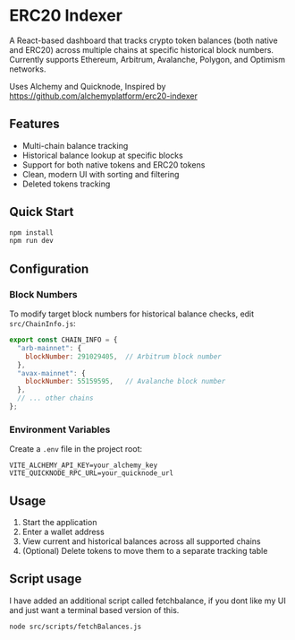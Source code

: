# ERC20 Indexer

A React-based dashboard that tracks crypto token balances (both native and ERC20) across multiple chains at specific historical block numbers. Currently supports Ethereum, Arbitrum, Avalanche, Polygon, and Optimism networks.

Uses Alchemy and Quicknode, Inspired by https://github.com/alchemyplatform/erc20-indexer

## Features
- Multi-chain balance tracking
- Historical balance lookup at specific blocks
- Support for both native tokens and ERC20 tokens
- Clean, modern UI with sorting and filtering
- Deleted tokens tracking

## Quick Start
```bash
npm install
npm run dev
```

## Configuration

### Block Numbers
To modify target block numbers for historical balance checks, edit `src/ChainInfo.js`:
```javascript
export const CHAIN_INFO = {
  "arb-mainnet": {
    blockNumber: 291029405,  // Arbitrum block number
  },
  "avax-mainnet": {
    blockNumber: 55159595,   // Avalanche block number
  },
  // ... other chains
};
```

### Environment Variables
Create a `.env` file in the project root:
```env
VITE_ALCHEMY_API_KEY=your_alchemy_key
VITE_QUICKNODE_RPC_URL=your_quicknode_url
```

## Usage
1. Start the application
2. Enter a wallet address
3. View current and historical balances across all supported chains
4. (Optional) Delete tokens to move them to a separate tracking table

## Script usage
I have added an additional script called fetchbalance, if you dont like my UI and just want a terminal based version of this.
```
node src/scripts/fetchBalances.js
```